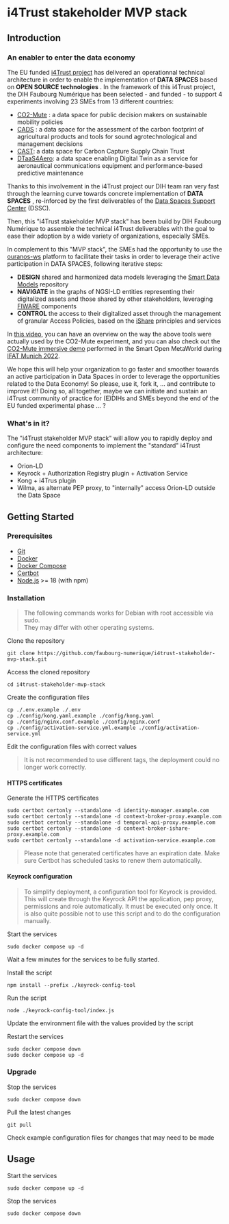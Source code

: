 # i4Trust stakeholder MVP stack

## Introduction

### An enabler to enter the data economy
The EU funded [i4Trust project](https://i4trust.org/) has delivered an operationnal technical architecture in order to enable the implementation of __DATA SPACES__ based on __OPEN SOURCE technologies__ . In the framework of this i4Trust project, the DIH Faubourg Numérique has been selected - and funded - to support 4 experiments involving 23 SMEs from 13 different countries:
- [CO2-Mute](https://i4trust.org/experiments/co2-mute/) : a data space for public decision makers on sustainable mobility policies
- [CADS](https://i4trust.org/experiments/cads/) : a data space for the assessment of the carbon footprint of agricultural products and tools for sound agrotechnological and management decisions
- [CAST](https://i4trust.org/experiments/co2-mute/): a data space for Carbon Capture Supply Chain Trust
- [DTaaS4Aero](https://i4trust.org/experiments/DTaaS4aero/): a data space enabling Digital Twin as a service for aeronautical communications equipment and performance-based predictive maintenance

Thanks to this involvement in the i4Trust project our DIH team ran very fast through the learning curve towards concrete implementation of __DATA SPACES__ , re-inforced by the first deliverables of the [Data Spaces Support Center](https://dssc.eu/) (DSSC).

Then, this "i4Trust stakeholder MVP stack" has been build by DIH Faubourg Numérique to assemble the technical i4Trust deliverables with the goal to ease their adoption by a wide variety of organizations, especially SMEs.


In complement to this "MVP stack", the SMEs had the opportunity to use the [ouranos-ws](https://ouranos-ws.com/en/) platform to facilitate their tasks in order to leverage their active participation in DATA SPACES, following iterative steps:
- __DESIGN__ shared and harmonized data models leveraging the [Smart Data Models](https://smartdatamodels.org/) repository
- __NAVIGATE__ in the graphs of NGSI-LD entities representing their digitalized assets and those shared by other stakeholders, leveraging [FIWARE](https://www.fiware.org/) components
- __CONTROL__ the access to their digitalized asset through the management of granular Access Policies, based on the [iShare](https://ishare.eu/) principles and services 

In [this video](https://youtu.be/YWpwInq5EOg), you can have an overview on the way the above tools were actually used by the CO2-Mute experiment, and you can also check out the [CO2-Mute immersive demo](https://youtu.be/i8GzJ-EDWhs) performed in the Smart Open MetaWorld during [IFAT Munich 2022](https://ifat.de/en/). 

We hope this will help your organization to go faster and smoother towards an active participation in Data Spaces in order to leverage the opportunities related to the Data Economy! So please, use it, fork it, ... and contribute to improve it!! Doing so, all together, maybe we can initiate and sustain an i4Trust community of practice for (E)DIHs and SMEs beyond the end of the EU funded experimental phase ... ? 

### What's in it?
The "i4Trust stakeholder MVP stack" will allow you to rapidly deploy and configure the need components to implement the "standard" i4Trust architecture:
- Orion-LD 
- Keyrock + Authorization Registry plugin + Activation Service
- Kong + i4Trus plugin 
- Wilma, as alternate PEP proxy, to "internally" access Orion-LD outside the Data Space 

## Getting Started

### Prerequisites

* [Git](https://git-scm.com/)
* [Docker](https://docs.docker.com/engine/install/)
* [Docker Compose](https://docs.docker.com/compose/install/)
* [Certbot](https://certbot.eff.org/)
* [Node.js](https://nodejs.org/en) >= 18 (with npm)

### Installation

> The following commands works for Debian with root accessible via sudo.  
> They may differ with other operating systems.

Clone the repository

```
git clone https://github.com/faubourg-numerique/i4trust-stakeholder-mvp-stack.git
```

Access the cloned repository

```
cd i4trust-stakeholder-mvp-stack
```

Create the configuration files

```
cp ./.env.example ./.env
cp ./config/kong.yaml.example ./config/kong.yaml
cp ./config/nginx.conf.example ./config/nginx.conf
cp ./config/activation-service.yml.example ./config/activation-service.yml
```

Edit the configuration files with correct values

> It is not recommended to use different tags, the deployment could no longer work correctly.

#### HTTPS certificates

Generate the HTTPS certificates

```
sudo certbot certonly --standalone -d identity-manager.example.com
sudo certbot certonly --standalone -d context-broker-proxy.example.com
sudo certbot certonly --standalone -d temporal-api-proxy.example.com
sudo certbot certonly --standalone -d context-broker-ishare-proxy.example.com
sudo certbot certonly --standalone -d activation-service.example.com
```

> Please note that generated certificates have an expiration date. Make sure Certbot has scheduled tasks to renew them automatically.

#### Keyrock configuration

> To simplify deployment, a configuration tool for Keyrock is provided. This will create through the Keyrock API the application, pep proxy, permissions and role automatically. It must be executed only once. It is also quite possible not to use this script and to do the configuration manually.

Start the services

```
sudo docker compose up -d
```

Wait a few minutes for the services to be fully started.

Install the script

```
npm install --prefix ./keyrock-config-tool
```

Run the script

```
node ./keyrock-config-tool/index.js
```

Update the environment file with the values provided by the script

Restart the services

```
sudo docker compose down
sudo docker compose up -d
```

### Upgrade

Stop the services

```
sudo docker compose down
```

Pull the latest changes

```
git pull
```

Check example configuration files for changes that may need to be made

## Usage

Start the services

```
sudo docker compose up -d
```

Stop the services

```
sudo docker compose down
```
